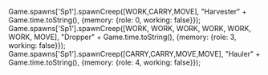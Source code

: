 Game.spawns['Sp1'].spawnCreep([WORK,CARRY,MOVE], "Harvester" + Game.time.toString(), {memory: {role: 0, working: false}});
Game.spawns['Sp1'].spawnCreep([WORK, WORK, WORK, WORK, WORK, WORK, MOVE], "Dropper" + Game.time.toString(), {memory: {role: 3, working: false}});
Game.spawns['Sp1'].spawnCreep([CARRY,CARRY,MOVE,MOVE], "Hauler" + Game.time.toString(), {memory: {role: 4, working: false}});
